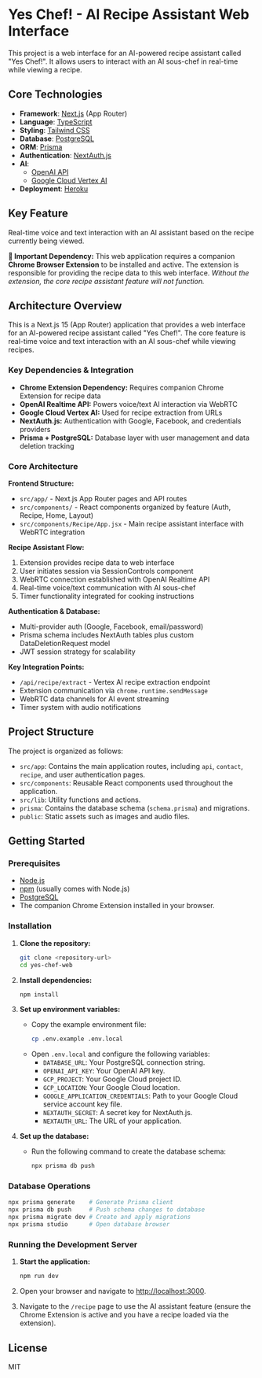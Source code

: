# Yes Chef! - AI Recipe Assistant Web Interface

This project is a web interface for an AI-powered recipe assistant called "Yes Chef!". It allows users to interact with an AI sous-chef in real-time while viewing a recipe.

## Core Technologies

*   **Framework**: [Next.js](https://nextjs.org/) (App Router)
*   **Language**: [TypeScript](https://www.typescriptlang.org/)
*   **Styling**: [Tailwind CSS](https://tailwindcss.com/)
*   **Database**: [PostgreSQL](https://www.postgresql.org/)
*   **ORM**: [Prisma](https://www.prisma.io/)
*   **Authentication**: [NextAuth.js](https://next-auth.js.org/)
*   **AI**:
    *   [OpenAI API](https://platform.openai.com/docs/guides/realtime)
    *   [Google Cloud Vertex AI](https://cloud.google.com/vertex-ai)
*   **Deployment**: [Heroku](https://www.heroku.com/)

## Key Feature

Real-time voice and text interaction with an AI assistant based on the recipe currently being viewed.

**🚨 Important Dependency:** This web application requires a companion **Chrome Browser Extension** to be installed and active. The extension is responsible for providing the recipe data to this web interface. *Without the extension, the core recipe assistant feature will not function.*

## Architecture Overview

This is a Next.js 15 (App Router) application that provides a web interface for an AI-powered recipe assistant called "Yes Chef!". The core feature is real-time voice and text interaction with an AI sous-chef while viewing recipes.

### Key Dependencies & Integration

- **Chrome Extension Dependency:** Requires companion Chrome Extension for recipe data
- **OpenAI Realtime API:** Powers voice/text AI interaction via WebRTC
- **Google Cloud Vertex AI:** Used for recipe extraction from URLs
- **NextAuth.js:** Authentication with Google, Facebook, and credentials providers
- **Prisma + PostgreSQL:** Database layer with user management and data deletion tracking

### Core Architecture

**Frontend Structure:**
- `src/app/` - Next.js App Router pages and API routes
- `src/components/` - React components organized by feature (Auth, Recipe, Home, Layout)
- `src/components/Recipe/App.jsx` - Main recipe assistant interface with WebRTC integration

**Recipe Assistant Flow:**
1. Extension provides recipe data to web interface
2. User initiates session via SessionControls component
3. WebRTC connection established with OpenAI Realtime API
4. Real-time voice/text communication with AI sous-chef
5. Timer functionality integrated for cooking instructions

**Authentication & Database:**
- Multi-provider auth (Google, Facebook, email/password)
- Prisma schema includes NextAuth tables plus custom DataDeletionRequest model
- JWT session strategy for scalability

**Key Integration Points:**
- `/api/recipe/extract` - Vertex AI recipe extraction endpoint
- Extension communication via `chrome.runtime.sendMessage`
- WebRTC data channels for AI event streaming
- Timer system with audio notifications

## Project Structure

The project is organized as follows:

*   `src/app`: Contains the main application routes, including `api`, `contact`, `recipe`, and user authentication pages.
*   `src/components`: Reusable React components used throughout the application.
*   `src/lib`: Utility functions and actions.
*   `prisma`: Contains the database schema (`schema.prisma`) and migrations.
*   `public`: Static assets such as images and audio files.

## Getting Started

### Prerequisites

*   [Node.js](https://nodejs.org/)
*   [npm](https://www.npmjs.com/) (usually comes with Node.js)
*   [PostgreSQL](https://www.postgresql.org/)
*   The companion Chrome Extension installed in your browser.

### Installation

1.  **Clone the repository:**
    ```bash
    git clone <repository-url>
    cd yes-chef-web
    ```

2.  **Install dependencies:**
    ```bash
    npm install
    ```

3.  **Set up environment variables:**
    *   Copy the example environment file:
        ```bash
        cp .env.example .env.local
        ```
    *   Open `.env.local` and configure the following variables:
        *   `DATABASE_URL`: Your PostgreSQL connection string.
        *   `OPENAI_API_KEY`: Your OpenAI API key.
        *   `GCP_PROJECT`: Your Google Cloud project ID.
        *   `GCP_LOCATION`: Your Google Cloud location.
        *   `GOOGLE_APPLICATION_CREDENTIALS`: Path to your Google Cloud service account key file.
        *   `NEXTAUTH_SECRET`: A secret key for NextAuth.js.
        *   `NEXTAUTH_URL`: The URL of your application.

4.  **Set up the database:**
    *   Run the following command to create the database schema:
        ```bash
        npx prisma db push
        ```

### Database Operations

```bash
npx prisma generate    # Generate Prisma client
npx prisma db push     # Push schema changes to database
npx prisma migrate dev # Create and apply migrations
npx prisma studio      # Open database browser
```

### Running the Development Server

1.  **Start the application:**
    ```bash
    npm run dev
    ```

2.  Open your browser and navigate to [http://localhost:3000](http://localhost:3000).

3.  Navigate to the `/recipe` page to use the AI assistant feature (ensure the Chrome Extension is active and you have a recipe loaded via the extension).

## License

MIT
